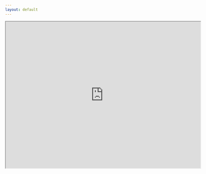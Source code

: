 ```yaml
---
layout: default
---
```

<iframe src="https://www.google.com/maps/d/u/0/embed?mid=15IXLqcPWxixOXKKx907kI18gSAJKaZYM" width="640" height="480"></iframe>
